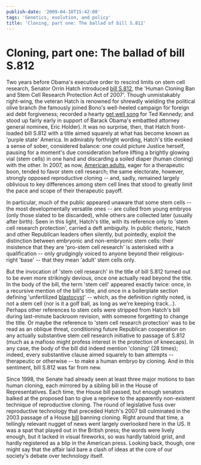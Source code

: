 ```yaml
---
publish-date: '2009-04-10T15:42:00'
tags: 'Genetics, evolution, and policy'
title: 'Cloning, part one: The ballad of bill S.812'
---
```


# Cloning, part one: The ballad of bill S.812

Two years before Obama's executive order to rescind limits on stem cell research, Senator Orrin Hatch introduced [bill S.812](http://www.govtrack.us/congress/billtext.xpd?bill=s110-812), the 'Human Cloning Ban and Stem Cell Research Protection Act of 2007'. Though unmistakably right-wing, the veteran Hatch is renowned for shrewdly wielding the political olive branch (he famously joined Bono's well-heeled campaign for foreign aid debt forgiveness; recorded a hearty [get well song](http://www.newyorker.com/talk/2008/08/11/080811ta_talk_widdicombe) for Ted Kennedy; and stood up fairly early in support of Barack Obama's embattled attorney general nominee, Eric Holder). It was no surprise, then, that Hatch front-loaded bill S.812 with a title aimed squarely at what has become known as 'purple state' America. In admirably forthright wording, Hatch's title evoked a sense of sober, considered balance: one could picture Justice herself, pausing for a moment's due consideration before lifting a brightly glowing vial (stem cells) in one hand and discarding a soiled diaper (human cloning) with the other. In 2007, as now, [American adults](http://www.pollingreport.com/science.htm), eager for a therapeutic boon, tended to favor stem cell research; the same electorate, however, strongly opposed reproductive cloning -- and, sadly, remained largely oblivious to key differences among stem cell lines that stood to greatly limit the pace and scope of their therapeutic payoff.

In particular, much of the public appeared unaware that some stem cells -- the most developmentally versatile ones -- are culled from young embryos (only those slated to be discarded), while others are collected later (usually after birth). Seen in this light, Hatch's title, with its reference only to 'stem cell research protection', carried a deft ambiguity. In public rhetoric, Hatch and other Republican leaders often silently, but pointedly, exploit the distinction between embryonic and non-embryonic stem cells: their insistence that they are 'pro-stem cell research' is asterisked with a qualification -- only grudgingly voiced to anyone beyond their religious-right 'base' -- that they mean 'adult' stem cells only.

But the invocation of 'stem cell research' in the title of bill S.812 turned out to be even more strikingly devious, once one actually read beyond the title. In the body of the bill, the term 'stem cell' appeared exactly twice: once, in a recursive mention of the bill's title, and once in a boilerplate section defining 'unfertilized [blastocyst](http://en.wikipedia.org/wiki/Blastocyst)' -- which, as the definition rightly noted, is not a stem cell (nor is it a golf ball, as long as we're keeping track...). Perhaps other references to stem cells were stripped from Hatch's bill during last-minute backroom revision, with someone forgetting to change the title. Or maybe the reference to 'stem cell research protection' was to be read as an oblique threat, conditioning future Republican cooperation on any actually substantive stem cell research initiative to passage of S.812 (much as a mafioso might profess interest in the protection of kneecaps). In any case, the body of the bill did indeed mention 'cloning' (28 times); indeed, every substantive clause aimed squarely to ban attempts -- therapeutic or otherwise -- to make a human embryo by cloning. And in this sentiment, bill S.812 was far from new.

Since 1998, the Senate had already seen at least three major motions to ban human cloning, each mirrored by a sibling bill in the House of Representatives. Each time, the House bill passed, but enough senators balked at the proposed ban to give a reprieve to the apparently non-existent technique of reproductive cloning. The round of legislative fuss over reproductive technology that preceded Hatch's 2007 bill culminated in the 2003 passage of a House [bill](www.house.gov/hensarling/rsc/doc/Lb22703.pdf) banning cloning. Right around that time, a tellingly relevant nugget of news went largely overlooked here in the US. It was a spat that played out in the British press; the words were lively enough, but it lacked in visual fireworks, so was hardly tabloid grist, and hardly registered as a blip in the American press. Looking back, though, one might say that the affair laid bare a clash of ideas at the core of our society's debate over technology itself.
